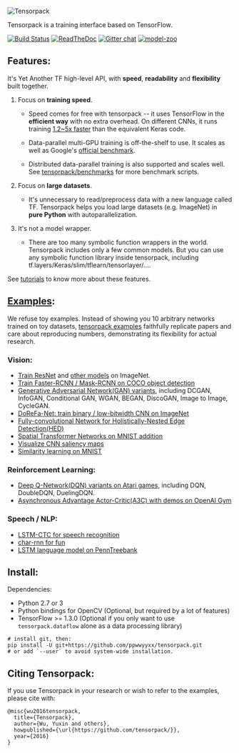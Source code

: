 ![Tensorpack](.github/tensorpack.png)

Tensorpack is a training interface based on TensorFlow.

[![Build Status](https://travis-ci.org/ppwwyyxx/tensorpack.svg?branch=master)](https://travis-ci.org/ppwwyyxx/tensorpack)
[![ReadTheDoc](https://readthedocs.org/projects/tensorpack/badge/?version=latest)](http://tensorpack.readthedocs.io/en/latest/index.html)
[![Gitter chat](https://badges.gitter.im/gitterHQ/gitter.png)](https://gitter.im/tensorpack/users)
[![model-zoo](https://img.shields.io/badge/model-zoo-brightgreen.svg)](http://models.tensorpack.com)

## Features:

It's Yet Another TF high-level API, with __speed__, __readability__ and __flexibility__ built together.

1. Focus on __training speed__.
	+	Speed comes for free with tensorpack -- it uses TensorFlow in the __efficient way__ with no extra overhead.
	  On different CNNs, it runs training [1.2~5x faster](https://github.com/tensorpack/benchmarks/tree/master/other-wrappers) than the equivalent Keras code.

	+ Data-parallel multi-GPU training is off-the-shelf to use. It scales as well as Google's [official benchmark](https://www.tensorflow.org/performance/benchmarks).

	+ Distributed data-parallel training is also supported and scales well. See [tensorpack/benchmarks](https://github.com/tensorpack/benchmarks) for more benchmark scripts.

2. Focus on __large datasets__.
	+ It's unnecessary to read/preprocess data with a new language called TF.
		Tensorpack helps you load large datasets (e.g. ImageNet) in __pure Python__ with autoparallelization.

3. It's not a model wrapper.
	+ There are too many symbolic function wrappers in the world.
		Tensorpack includes only a few common models.
	  But you can use any symbolic function library inside tensorpack, including tf.layers/Keras/slim/tflearn/tensorlayer/....

See [tutorials](http://tensorpack.readthedocs.io/tutorial/index.html#user-tutorials) to know more about these features.

## [Examples](examples):

We refuse toy examples.
Instead of showing you 10 arbitrary networks trained on toy datasets,
[tensorpack examples](examples) faithfully replicate papers and care about reproducing numbers,
demonstrating its flexibility for actual research.

### Vision:
+ [Train ResNet](examples/ResNet) and [other models](examples/ImageNetModels) on ImageNet.
+ [Train Faster-RCNN / Mask-RCNN on COCO object detection](examples/FasterRCNN)
+ [Generative Adversarial Network(GAN) variants](examples/GAN), including DCGAN, InfoGAN, Conditional GAN, WGAN, BEGAN, DiscoGAN, Image to Image, CycleGAN.
+ [DoReFa-Net: train binary / low-bitwidth CNN on ImageNet](examples/DoReFa-Net)
+ [Fully-convolutional Network for Holistically-Nested Edge Detection(HED)](examples/HED)
+ [Spatial Transformer Networks on MNIST addition](examples/SpatialTransformer)
+ [Visualize CNN saliency maps](examples/Saliency)
+ [Similarity learning on MNIST](examples/SimilarityLearning)

### Reinforcement Learning:
+ [Deep Q-Network(DQN) variants on Atari games](examples/DeepQNetwork), including DQN, DoubleDQN, DuelingDQN.
+ [Asynchronous Advantage Actor-Critic(A3C) with demos on OpenAI Gym](examples/A3C-Gym)

### Speech / NLP:
+ [LSTM-CTC for speech recognition](examples/CTC-TIMIT)
+ [char-rnn for fun](examples/Char-RNN)
+ [LSTM language model on PennTreebank](examples/PennTreebank)

## Install:

Dependencies:

+ Python 2.7 or 3
+ Python bindings for OpenCV (Optional, but required by a lot of features)
+ TensorFlow >= 1.3.0 (Optional if you only want to use `tensorpack.dataflow` alone as a data processing library)
```
# install git, then:
pip install -U git+https://github.com/ppwwyyxx/tensorpack.git
# or add `--user` to avoid system-wide installation.
```

## Citing Tensorpack:

If you use Tensorpack in your research or wish to refer to the examples, please cite with:
```
@misc{wu2016tensorpack,
  title={Tensorpack},
  author={Wu, Yuxin and others},
  howpublished={\url{https://github.com/tensorpack/}},
  year={2016}
}
```
